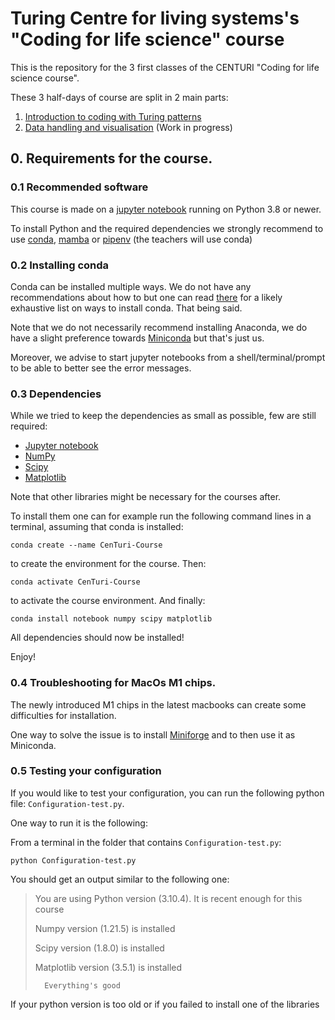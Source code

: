 # Turing Centre for living systems's "Coding for life science" course

This is the repository for the 3 first classes of the CENTURI "Coding for life science course".

These 3 half-days of course are split in 2 main parts:
1. [Introduction to coding with Turing patterns](1-Introduction-to-Python/)
2. [Data handling and visualisation](2-Data-handling-and-visu/) (Work in progress)

## 0. Requirements for the course.

### 0.1 Recommended software

This course is made on a [jupyter notebook](https://jupyter.org/) running on Python 3.8 or newer.

To install Python and the required dependencies we strongly recommend to use [conda](https://docs.conda.io/en/latest/), [mamba](https://mamba.readthedocs.io/en/latest/) or [pipenv](https://pipenv.pypa.io/en/latest/) (the teachers will use conda)

### 0.2 Installing conda

Conda can be installed multiple ways. We do not have any recommendations about how to but one can read [there](https://docs.conda.io/projects/conda/en/latest/user-guide/install/index.html) for a likely exhaustive list on ways to install conda. That being said.

Note that we do not necessarily recommend installing Anaconda, we do have a slight preference towards [Miniconda](https://docs.conda.io/en/latest/miniconda.html) but that's just us.

Moreover, we advise to start jupyter notebooks from a shell/terminal/prompt to be able to better see the error messages.

### 0.3 Dependencies

While we tried to keep the dependencies as small as possible, few are still required:

- [Jupyter notebook](https://jupyter.org/)
- [NumPy](https://numpy.org/)
- [Scipy](https://scipy.org/)
- [Matplotlib](https://matplotlib.org/)

Note that other libraries might be necessary for the courses after.

To install them one can for example run the following command lines in a terminal, assuming that conda is installed:

```shell
conda create --name CenTuri-Course
```

to create the environment for the course. Then:

```shell
conda activate CenTuri-Course
```

to activate the course environment. And finally:

```shell
conda install notebook numpy scipy matplotlib
```

All dependencies should now be installed!

Enjoy!

### 0.4 Troubleshooting for MacOs M1 chips.

The newly introduced M1 chips in the latest macbooks can create some difficulties for installation.

One way to solve the issue is to install [Miniforge](https://github.com/conda-forge/miniforge) and to then use it as Miniconda.

### 0.5 Testing your configuration

If you would like to test your configuration, you can run the following python file: `Configuration-test.py`.

One way to run it is the following:

From a terminal in the folder that contains `Configuration-test.py`:
```shell
python Configuration-test.py
```

You should get an output similar to the following one:
> You are using Python version (3.10.4). It is recent enough for this course
> 
> Numpy version (1.21.5) is installed
> 
> Scipy version (1.8.0) is installed
> 
> Matplotlib version (3.5.1) is installed
>
> 		Everything's good
>
>

If your python version is too old or if you failed to install one of the libraries

